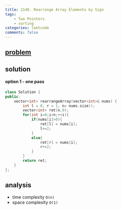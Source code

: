 ```yaml
---
title: 2149. Rearrange Array Elements by Sign
tags: 
    - Two Pointers
    - sorting
categories: leetcode
comments: false
---
```


## [problem](https://leetcode.com/problems/rearrange-array-elements-by-sign/submissions/)

## solution
#### option 1 - one pass
```c++
class Solution {
public:
    vector<int> rearrangeArray(vector<int>& nums) {
        int l = 0, r = 1, n= nums.size();
        vector<int> ret(n,0);
        for(int i=0;i<n;++i){
            if(nums[i]>0){
                ret[l] = nums[i];
                l+=2;
            }
            else{
                ret[r] = nums[i];
                r+=2;
            }
        }
        return ret;
    }
};
```
## analysis
- time complexity `O(n)`
- space complexity `O(1)`
